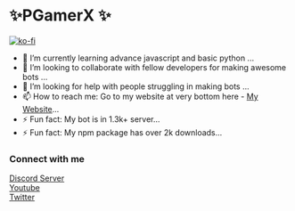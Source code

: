 


<h1>✨PGamerX ✨ </h1>

[![ko-fi](https://ko-fi.com/img/githubbutton_sm.svg)](https://ko-fi.com/U7U438GWF)

- 🌱 I’m currently learning advance javascript and basic python ...
- 👯 I’m looking to collaborate with fellow developers for making awesome bots ...
- 🤔 I’m looking for help with people struggling in making bots ...
- 📫 How to reach me: Go to my website at very bottom here - [My Website](https://pgamerx.com)...
- ⚡ Fun fact: My bot is in 1.3k+ server...
- ⚡ Fun fact: My npm package has over 2k downloads...

### Connect with me 
[Discord Server](https://discord.com/invite/vkBnQwhpHM)         
[Youtube](https://youtube.com/pgamerx)         
[Twitter](https://twitter.com/ytpgamerx)            
